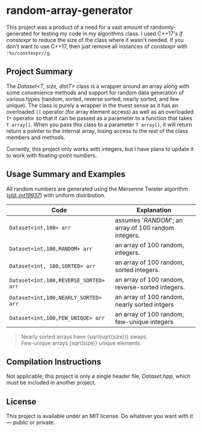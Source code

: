 # random-array-generator
This project was a product of a need for a vast amount of randomly-generated for testing my code in my algorithms class. I used C++17's _if constexpr_ to reduce the size of the 
class where it wasn't needed. If you don't want to use C++17, then just remove all instances of _constexpr_ with `:%s/constexpr//g`.

## Project Summary
The _Dataset\<T, size, distT\>_ class is a wrapper around an array along with some convenience methods and support for random data generation of various types (random, sorted,
reverse sorted, nearly sorted, and few unique). The class is purely a wrapper in the truest sense as it has an overloaded `[]` operator (for array element access) as well
as an overloaded `T*` operator so that it can be passed as a parameter to a function that takes `T array[]`. When you pass this class to a parameter `T array[]`, it will return 
return a pointer to the internal array, losing access to the rest of the class members and methods.

Currently, this project only works with integers, but I have plans to update it to work with floating-point numbers.

## Usage Summary and Examples
All random numbers are generated using the Mersenne Twister algorithm ([_std::mt19937_](https://www.cplusplus.com/reference/random/mt19937/)) with uniform distribution.

| Code | Explanation |
| ---- | ----------- |
| `Dataset<int,100> arr` | assumes '_RANDOM_'; an array of 100 random integers. |
| `Dataset<int,100,RANDOM> arr` | an array of 100 random, integers. |
| `Dataset<int, 100,SORTED> arr` | an array of 100 random, sorted integers. |
| `Dataset<int,100,REVERSE_SORTED> arr` | an array of 100 random, reverse-sorted integers. |
| `Dataset<int,100,NEARLY_SORTED> arr` | an array of 100 random, nearly sorted intgers |
| `Dataset<int,100,FEW_UNIQUE> arr` | an array of 100 random, few-unique integers |
> Nearly sorted arrays have {sqrt(sqrt(size))} swaps. <br />
> Few-unique arrays {sqrt(size)} unique elements. <br />

## Compilation Instructions
Not applicable; this project is only a single header file, _Dataset.hpp_, which must be included in another project.

## License
This project is available under an MIT license. Do whatever you want with it — public or private.
